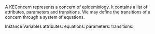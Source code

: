 A KEConcern represents a concern of epidemiology. It contains  a list of attributes, parameters and transitions. We may define the transitions of a concern through a system of equations.

Instance Variables
	attributes:		<Object>
	equations:		<Object>
	parameters:		<Object>
	transitions:		<Object>

attributes
	- xxxxx

equations
	- xxxxx

parameters
	- xxxxx

transitions
	- xxxxx
